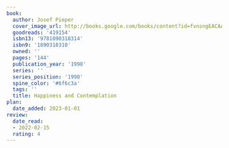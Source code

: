 ```yaml
---
book:
  author: Josef Pieper
  cover_image_url: http://books.google.com/books/content?id=fvnsngEACAAJ&printsec=frontcover&img=1&zoom=1&source=gbs_api
  goodreads: '419154'
  isbn13: '9781890318314'
  isbn9: '1890318310'
  owned: ''
  pages: '144'
  publication_year: '1998'
  series: ''
  series_position: '1998'
  spine_color: '#6f6c3a'
  tags: ''
  title: Happiness and Contemplation
plan:
  date_added: 2023-01-01
review:
  date_read:
  - 2022-02-15
  rating: 4
---
```

